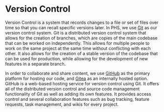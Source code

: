 # Version Control

Version Control is a system that records changes to a file or set of files over time so that you can recall specific versions later. In PHS, we use [Git](https://git-scm.com/) as our version control system. Git is a distributed version control system that allows for the creation of branches, which are copies of the main codebase that can be worked on independently. This allows for multiple people to work on the same project at the same time without conflicting with each other. It also allows for the creation of a stable version of the codebase that can be used for production, while allowing for the development of new features in a separate branch.

In order to collaborate and share content, we use [GitHub](https://github.com/) as the primary platform for hosting our code, and [Gitea](https://phs-git.nhsnss.scot.nhs.uk/) as an internally hosted option. GitHub is a web-based hosting service for version control using Git. It offers all of the distributed version control and source code management functionality of Git as well as adding its own features. It provides access control and several collaboration features such as bug tracking, feature requests, task management, and wikis for every project.
